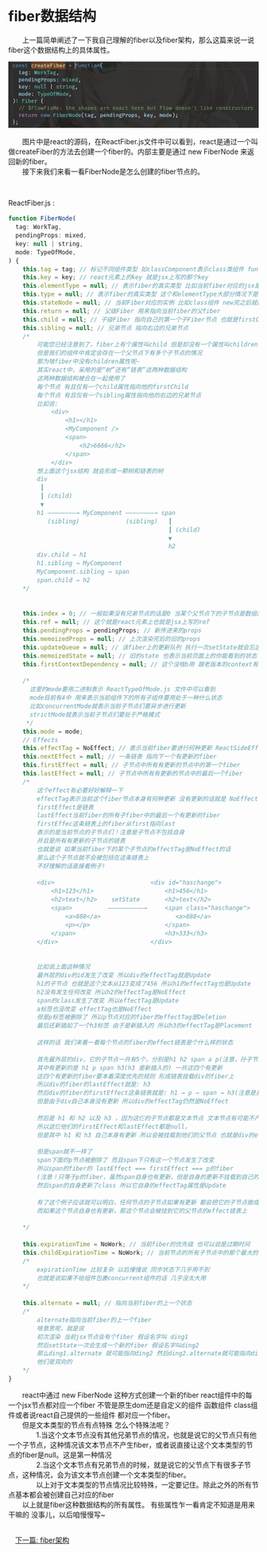 # fiber数据结构

&emsp;&emsp;上一篇简单阐述了一下我自己理解的fiber以及fiber架构，那么这篇来说一说fiber这个数据结构上的具体属性。<br>


<div align="center"><img src='./createFiber.jpg'> </div>

&emsp;&emsp;图片中是react的源码，在ReactFiber.js文件中可以看到，react是通过一个叫做createFiber的方法去创建一个fiber的。内部主要是通过 new FiberNode 来返回新的fiber。<br>
&emsp;&emsp;接下来我们来看一看FiberNode是怎么创建的fiber节点的。


<br>


ReactFiber.js :

```js
function FiberNode(
  tag: WorkTag,
  pendingProps: mixed,
  key: null | string,
  mode: TypeOfMode,
) {
    this.tag = tag; // 标记不同组件类型 如classComponent表示class类组件 functionComponent表示函数类型组件 还有其他类型的在 ReactWorkTag.js 文件红可以看到 
    this.key = key; // react元素上的key 就是jsx上写的那个key
    this.elementType = null; // 表示fiber的真实类型 比如当前fiber对应的jsx是div 那这个属性就是 'div' 如果这个属性对应一个叫做 Test 的class类 那么这个属性就是 Test 本身
    this.type = null; // 表示fiber的真实类型 这个和elementType大部分情况下是一样的 在使用了懒加载之类的功能时可能会不一样
    this.stateNode = null; // 当前Fiber对应的实例 比如class组件 new完之后就挂在这个属性上
    this.return = null; // 父级Fiber 用来指向当前fiber的父fiber
    this.child = null; // 子级Fiber 指向自己的第一个子Fiber节点 也就是firstChildFiber
    this.sibling = null; // 兄弟节点 指向右边的兄弟节点
    /*
        可能您已经注意到了，fiber上有个属性叫child 但是却没有一个属性叫children
        但是我们的组件中肯定会存在一个父节点下有多个子节点的情况
        那为啥fiber中没有children属性呢~
        其实react中，采用的是“树”还有“链表”这两种数据结构
        这两种数据结构被合在一起使用了
        每个节点 有且仅有一个child属性指向他的firstChild
        每个节点 有且仅有一个sibling属性指向他的右边的兄弟节点
        比如说:
            <div>
                <h1></h1>
                <MyComponent />
                <span>
                    <h2>6666</h2>
                </span>
            </div>
        想上面这个jsx结构 就会形成一颗树和链表的树
        div
         ┃
         ┃ (child)
         ▼
        h1 ————————→ MyComponent ————————→ span  
           (sibling)             (sibling)   ┃
                                             ┃ (child)
                                             ▼
                                             h2
        div.child → h1
        h1.sibling → MyComponent
        MyComponent.sibling → span
        span.child → h2  
    */
    
    
    this.index = 0; // 一般如果没有兄弟节点的话是0 当某个父节点下的子节点是数组类型的时候会给每个子节点一个index index和key要一起做diff
    this.ref = null; // 这个就是react元素上也就是jsx上写的ref
    this.pendingProps = pendingProps; // 新传进来的props
    this.memoizedProps = null; // 上次渲染完后的旧的props
    this.updateQueue = null; // 该fiber上的更新队列 执行一次setState就会忘这个属性上挂一个新的更新 这些更新以链表的形式存在
    this.memoizedState = null; // 旧的state 也表示当前页面上的你能看到的状态 不只是class组件有 function类型组件也可能有
    this.firstContextDependency = null; // 这个没啥b用 跟老版本的context有关 旧版本的context马上就要被废了

    /* 
      这里的mode要用二进制表示 ReactTypeOfMode.js 文件中可以看到
      mode目前有4中 用来表示当前组件下的所有子组件要用处于一种什么状态
      比如concurrentMode就表示当前子节点们要异步进行更新
      strictMode就表示当前子节点们要处于严格模式
     */
    this.mode = mode;
    // Effects
    this.effectTag = NoEffect; // 表示当前fiber要进行何种更新 ReactSideEffectTag.js 文件中可以看到全部更新类型 比如placement表示是新创建的节点 update表示属性可能有变化或者有生命周期之类的
    this.nextEffect = null; // 一条链表 指向下一个有更新的fiber
    this.firstEffect = null; // 子节点中所有有更新的节点中的第一个fiber
    this.lastEffect = null; // 子节点中所有有更新的节点中的最后一个fiber
    /*
        这个effect有必要好好解释一下
        effectTag表示当前这个fiber节点本身有何种更新 没有更新的话就是 NoEffect
        firstEffect是链表
        lastEffect当前fiber的所有子fiber中的最后一个有更新的fiber
        firstEffec这条链表上的fiber从first指向last
        表示的是当前节点的子节点们！注意是子节点不包括自身
        并且是所有有更新的子节点的链表
        也就是说 如果当前fiber下的某个子节点的effectTag是NoEffect的话
        那么这个子节点就不会被包括在这条链表上
        不好理解的话直接看例子!

        <div>                           <div id="haschange">
            <h1>123</h1>                    <h1>456</h1>
            <h2>text</h2>    setState       <h2>text</h2>
            <span>          ——————————→     <span class="haschange">
                <a>888</a>                     <a>888</a>
                <p></p>                     </span>    
            </span>                         <h3>333</h3>
        </div>                          </div>


        比如说上面这种情况
        最外层的div的id发生了改变 所以div的effectTag就是Update
        h1的子节点 也就是这个文本从123变成了456 所以h1的effectTag也是Update
        h2没有发生任何改变 所以h2的effectTag是NoEffect
        span的class发生了改变 所以effectTag是Update
        a标签也没改变 effectTag也是NoEffect
        但是p标签被删除了 所以p节点对应的fiber的effectTag是Deletion
        最后还新插如了一个h3标签 由于是新插入的 所以h3的effectTag是Placement

        这样的话 我们来看一看每个节点的fiber的effect链表是个什么样的状态

        首先最外层的div，它的子节点一共有5个，分别是h1 h2 span a p(注意，孙子节点也算div的子节点)
        其中有更新的是 h1 p span h3(h3 是新插入的) 一共这四个有更新
        这四个有更新的fiber要本着深度优先的规则 形成链表挂载div的fiber上
        所以div的fiber的lastEffect就是: h3
        然后div的fiber的firstEffect这条链表就是: h1 → p → span → h3(注意是从p指向span 因为是深度优先)
        但是由于div自己本身没有更新 所以div的effectTag仍然是NoEffect
        
        然后是 h1 和 h2 以及 h3 ，因为这仨的子节点都是文本节点 文本节点有可能不产生对应的fiber，
        所以这仨他们的firstEffect和lastEffect都是null。
        但是其中 h1 和 h3 自己本身有更新 所以会被挂载到他们的父节点 也就是div的effect链表上。

        但是span就不一样了
        span下面的p节点被删除了 而且span下只有这一个节点发生了改变
        所以span的fiber的 lastEffect === firstEffect === p的fiber
        (注意！只等于p的fiber，虽然span自身也有更新，但是自身的更新不挂载到自己的effect链表上)
        然后span的自身更新了class 所以它自身的effectTag属性是Update

        有了这个例子应该就可以明白，任何节点的子节点如果有更新 都会把它的子节点做成链表挂载在它身上
        而如果这个节点自身也有更新，那这个节点会被挂到它的父节点的effect链表上

    */

    this.expirationTime = NoWork; // 当前fiber的优先级 也可以说是过期时间
    this.childExpirationTime = NoWork; // 当前节点的所有子节点中的那个最大的优先级
    /*
        expirationTime 比较复杂 以后慢慢说 同步状态下几乎用不到
        也就是说如果不给组件包裹concurrent组件的话 几乎没太大用
    */

    this.alternate = null; // 指向当前fiber的上一个状态
    /*
        alternate指向当前fiber的上一个fiber
        啥意思呢，就是说
        初次渲染 当前jsx节点会有个fiber 假设名字叫 ding1
        然后setState一次会生成一个新的fiber 假设名字叫ding2
        那么ding1.alternate 就可能指向ding2 然后ding2.alternate就可能指向ding1
        他们是双向的
    */
}

```

&emsp;&emsp;react中通过 new FiberNode 这种方式创建一个新的fiber
react组件中的每一个jsx节点都对应一个fiber
不管是原生dom还是自定义的组件 函数组件 class组件或者说react自己提供的一些组件 都对应一个fiber。<br>
&emsp;&emsp;但是文本类型的节点有点特殊 怎么个特殊法呢？<br>
&emsp;&emsp;&emsp;&emsp;1.当这个文本节点没有其他兄弟节点的情况，也就是说它的父节点只有他一个子节点，这种情况该文本节点不产生fiber，或者说直接让这个文本类型的节点的fiber是null。这是第一种情况<br>
&emsp;&emsp;&emsp;&emsp;2.当这个文本节点有兄弟节点的时候，就是说它的父节点下有很多子节点，这种情况，会为该文本节点创建一个文本类型的fiber。<br>
&emsp;&emsp;&emsp;&emsp;以上对于文本类型的节点情况比较特殊，一定要记住。除此之外的所有节点基本都会被创建自己对应的fiber
<br>
&emsp;&emsp;以上就是fiber这种数据结构的所有属性。
有些属性乍一看肯定不知道是用来干嘛的 没事儿，以后咱慢慢写~<br><br>

&emsp;[下一篇: fiber架构](../fiber3)<br>
